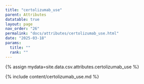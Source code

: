 ```yaml
---
title: "certolizumab_use"
parent: Attributes
datatable: true
layout: page
nav_order: "26"
permalink: "docs/attributes/certolizumab_use.html"
date: "2025-03-18"
params:
  title: ""
  rank: ""
---
```

{% assign mydata=site.data.csv.attributes.certolizumab_use %} 

{% include content/certolizumab_use.md %}
